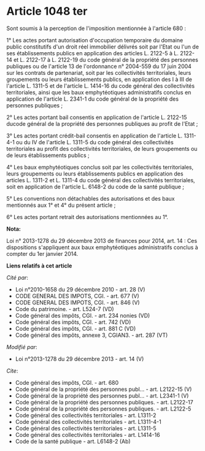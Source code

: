 # Article 1048 ter

Sont soumis à la perception de l'imposition mentionnée à l'article 680 : 

1° Les actes portant autorisation d'occupation temporaire du domaine public constitutifs d'un droit réel immobilier délivrés
soit par l'Etat ou l'un de ses établissements publics en application des articles L. 2122-5 à L. 2122-14 et L. 2122-17 à L.
2122-19 du code général de la propriété des personnes publiques ou de l'article 13 de l'ordonnance n° 2004-559 du 17 juin
2004 sur les contrats de partenariat, soit par les collectivités territoriales, leurs groupements ou leurs établissements
publics, en application des I à III de l'article L. 1311-5 et de l'article L. 1414-16 du code général des collectivités
territoriales, ainsi que les baux emphytéotiques administratifs conclus en application de l'article L. 2341-1 du code général
de la propriété des personnes publiques ; 

2° Les actes portant bail consentis en application de l'article L. 2122-15 ducode général de la propriété des personnes
publiques au profit de l'Etat ; 

3° Les actes portant crédit-bail consentis en application de l'article L. 1311-4-1 ou du IV de l'article L. 1311-5 du code
général des collectivités territoriales au profit des collectivités territoriales, de leurs groupements ou de leurs
établissements publics ; 

4° Les baux emphytéotiques conclus soit par les collectivités territoriales, leurs groupements ou leurs établissements
publics en application des articles L. 1311-2 et L. 1311-4 du code général des collectivités territoriales, soit en
application de l'article L. 6148-2 du code de la santé publique ; 

5° Les conventions non détachables des autorisations et des baux mentionnés aux 1° et 4° du présent article ; 

6° Les actes portant retrait des autorisations mentionnées au 1°.

**Nota:**

Loi n° 2013-1278 du 29 décembre 2013 de finances pour 2014, art. 14 : Ces dispositions s'appliquent aux baux emphytéotiques
administratifs conclus à compter du 1er janvier 2014.

**Liens relatifs à cet article**

_Cité par_:

  - Loi n°2010-1658 du 29 décembre 2010 - art. 28 (V)
  - CODE GENERAL DES IMPOTS, CGI. - art. 677 (V)
  - CODE GENERAL DES IMPOTS, CGI. - art. 846 (V)
  - Code du patrimoine. - art. L524-7 (VD)
  - Code général des impôts, CGI. - art. 234 nonies (VD)
  - Code général des impôts, CGI. - art. 742 (VD)
  - Code général des impôts, CGI. - art. 881 C (VD)
  - Code général des impôts, annexe 3, CGIAN3. - art. 287 (VT)

_Modifié par_:

  - Loi n°2013-1278 du 29 décembre 2013 - art. 14 (V)

_Cite_:

  - Code général des impôts, CGI. - art. 680
  - Code général de la propriété des personnes publ... - art. L2122-15 (V)
  - Code général de la propriété des personnes publ... - art. L2341-1 (V)
  - Code général de la propriété des personnes publiques. - art. L2122-17
  - Code général de la propriété des personnes publiques. - art. L2122-5
  - Code général des collectivités territoriales - art. L1311-2
  - Code général des collectivités territoriales - art. L1311-4-1
  - Code général des collectivités territoriales - art. L1311-5
  - Code général des collectivités territoriales - art. L1414-16
  - Code de la santé publique - art. L6148-2 (Ab)
